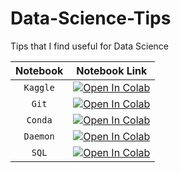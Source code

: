 # Data-Science-Tips
Tips that I find useful for Data Science

|    **Notebook**    |             **Notebook Link**               |
|:------------------:|:-------------------------------------------:|
| `Kaggle`           | [![Open In Colab][badge]][kaggle]           |
| `Git`              | [![Open In Colab][badge]][git]              |
| `Conda`            | [![Open In Colab][badge]][conda]            |
| `Daemon`           | [![Open In Colab][badge]][daemon]           |
| `SQL`              | [![Open In Colab][badge]][sql]              |


[badge]: https://colab.research.google.com/assets/colab-badge.svg
[kaggle]: https://colab.research.google.com/github/tabaraei/Data-Science-Tips/blob/master/kaggle.ipynb
[git]: https://colab.research.google.com/github/tabaraei/Data-Science-Tips/blob/master/git.ipynb
[conda]: https://colab.research.google.com/github/tabaraei/Data-Science-Tips/blob/master/conda.ipynb
[daemon]: https://colab.research.google.com/github/tabaraei/Data-Science-Tips/blob/master/daemon.ipynb
[sql]: https://colab.research.google.com/github/tabaraei/Data-Science-Tips/blob/master/sql.ipynb
